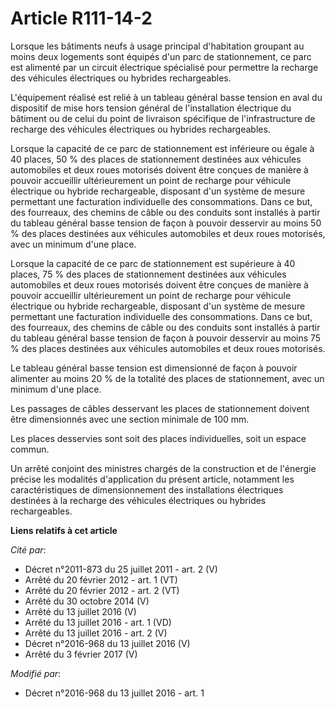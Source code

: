 # Article R111-14-2

Lorsque les bâtiments neufs à usage principal d'habitation groupant au moins deux logements sont équipés d'un parc de
stationnement, ce parc est alimenté par un circuit électrique spécialisé  pour permettre la recharge des véhicules
électriques ou hybrides rechargeables.

L'équipement réalisé est relié à un tableau général basse tension en aval du dispositif de mise hors tension général de
l'installation électrique du bâtiment ou de celui du point de livraison spécifique de l'infrastructure de recharge des
véhicules électriques ou hybrides rechargeables.

Lorsque la capacité de ce parc de stationnement est inférieure ou égale à 40 places, 50 % des places de stationnement
destinées aux véhicules automobiles et deux roues motorisés doivent être conçues de manière à pouvoir accueillir
ultérieurement un point de recharge pour véhicule électrique ou hybride rechargeable, disposant d'un système de mesure
permettant une facturation individuelle des consommations. Dans ce but, des fourreaux, des chemins de câble ou des conduits
sont installés à partir du tableau général basse tension de façon à pouvoir desservir au moins 50 % des places destinées aux
véhicules automobiles et deux roues motorisés, avec un minimum d'une place.

Lorsque la capacité de ce parc de stationnement est supérieure à 40 places, 75 % des places de stationnement destinées aux
véhicules automobiles et deux roues motorisés doivent être conçues de manière à pouvoir accueillir ultérieurement un point de
recharge pour véhicule électrique ou hybride rechargeable, disposant d'un système de mesure permettant une facturation
individuelle des consommations. Dans ce but, des fourreaux, des chemins de câble ou des conduits sont installés à partir du
tableau général basse tension de façon à pouvoir desservir au moins 75 % des places destinées aux véhicules automobiles et
deux roues motorisés.

Le tableau général basse tension est dimensionné de façon à pouvoir alimenter au moins 20 % de la totalité des places de
stationnement, avec un minimum d'une place.

Les passages de câbles desservant les places de stationnement doivent être dimensionnés avec une section minimale de 100 mm. 

Les places desservies sont soit des places individuelles, soit un espace commun.

Un arrêté conjoint des ministres chargés de la construction et de l'énergie précise les modalités d'application du présent
article, notamment les caractéristiques de dimensionnement des installations électriques destinées à la recharge des
véhicules électriques ou hybrides rechargeables.

**Liens relatifs à cet article**

_Cité par_:

  - Décret n°2011-873 du 25 juillet 2011 - art. 2 (V)
  - Arrêté du 20 février 2012 - art. 1 (VT)
  - Arrêté du 20 février 2012 - art. 2 (VT)
  - Arrêté du 30 octobre 2014 (V)
  - Arrêté du 13 juillet 2016 (V)
  - Arrêté du 13 juillet 2016 - art. 1 (VD)
  - Arrêté du 13 juillet 2016 - art. 2 (V)
  - Décret n°2016-968 du 13 juillet 2016 (V)
  - Arrêté du 3 février 2017 (V)

_Modifié par_:

  - Décret n°2016-968 du 13 juillet 2016 - art. 1
